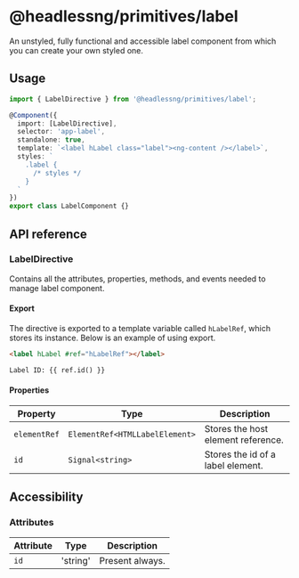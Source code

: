 # @headlessng/primitives/label

An unstyled, fully functional and accessible label component from which you can create your own styled one.

## Usage

```typescript
import { LabelDirective } from '@headlessng/primitives/label';

@Component({
  import: [LabelDirective],
  selector: 'app-label',
  standalone: true,
  template: `<label hLabel class="label"><ng-content /></label>`,
  styles: `
    .label {
      /* styles */
    }
  `
})
export class LabelComponent {}
```

## API reference

### LabelDirective

Contains all the attributes, properties, methods, and events needed to manage label component.

#### Export

The directive is exported to a template variable called `hLabelRef`, which stores its instance. Below is an example of using export.

```html
<label hLabel #ref="hLabelRef"></label>

Label ID: {{ ref.id() }}
```

#### Properties

| Property     | Type                           | Description                        |
| ------------ | ------------------------------ | ---------------------------------- |
| `elementRef` | `ElementRef<HTMLLabelElement>` | Stores the host element reference. |
| `id`         | `Signal<string>`               | Stores the id of a label element.  |

## Accessibility

### Attributes

| Attribute | Type     | Description     |
| --------- | -------- | --------------- |
| `id`      | 'string' | Present always. |
